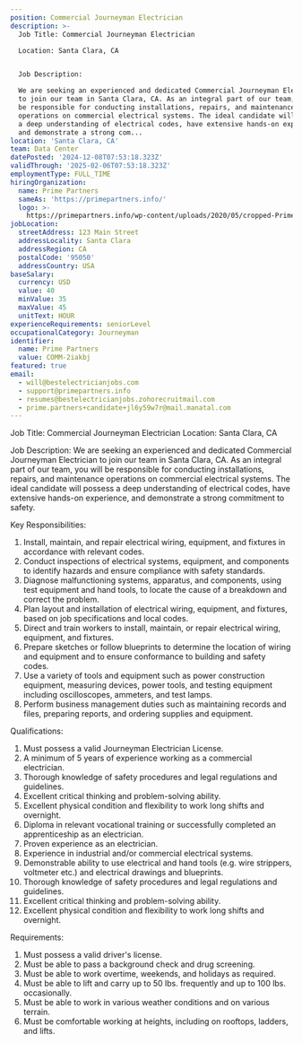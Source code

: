```yaml
---
position: Commercial Journeyman Electrician
description: >-
  Job Title: Commercial Journeyman Electrician

  Location: Santa Clara, CA


  Job Description:

  We are seeking an experienced and dedicated Commercial Journeyman Electrician
  to join our team in Santa Clara, CA. As an integral part of our team, you will
  be responsible for conducting installations, repairs, and maintenance
  operations on commercial electrical systems. The ideal candidate will possess
  a deep understanding of electrical codes, have extensive hands-on experience,
  and demonstrate a strong com...
location: 'Santa Clara, CA'
team: Data Center
datePosted: '2024-12-08T07:53:18.323Z'
validThrough: '2025-02-06T07:53:18.323Z'
employmentType: FULL_TIME
hiringOrganization:
  name: Prime Partners
  sameAs: 'https://primepartners.info/'
  logo: >-
    https://primepartners.info/wp-content/uploads/2020/05/cropped-Prime-Partners-Logo-NO-BG-1-1.png
jobLocation:
  streetAddress: 123 Main Street
  addressLocality: Santa Clara
  addressRegion: CA
  postalCode: '95050'
  addressCountry: USA
baseSalary:
  currency: USD
  value: 40
  minValue: 35
  maxValue: 45
  unitText: HOUR
experienceRequirements: seniorLevel
occupationalCategory: Journeyman
identifier:
  name: Prime Partners
  value: COMM-2iakbj
featured: true
email:
  - will@bestelectricianjobs.com
  - support@primepartners.info
  - resumes@bestelectricianjobs.zohorecruitmail.com
  - prime.partners+candidate+jl6y59w7r@mail.manatal.com
---
```




Job Title: Commercial Journeyman Electrician
Location: Santa Clara, CA

Job Description:
We are seeking an experienced and dedicated Commercial Journeyman Electrician to join our team in Santa Clara, CA. As an integral part of our team, you will be responsible for conducting installations, repairs, and maintenance operations on commercial electrical systems. The ideal candidate will possess a deep understanding of electrical codes, have extensive hands-on experience, and demonstrate a strong commitment to safety.

Key Responsibilities:

1. Install, maintain, and repair electrical wiring, equipment, and fixtures in accordance with relevant codes.
2. Conduct inspections of electrical systems, equipment, and components to identify hazards and ensure compliance with safety standards.
3. Diagnose malfunctioning systems, apparatus, and components, using test equipment and hand tools, to locate the cause of a breakdown and correct the problem.
4. Plan layout and installation of electrical wiring, equipment, and fixtures, based on job specifications and local codes.
5. Direct and train workers to install, maintain, or repair electrical wiring, equipment, and fixtures.
6. Prepare sketches or follow blueprints to determine the location of wiring and equipment and to ensure conformance to building and safety codes.
7. Use a variety of tools and equipment such as power construction equipment, measuring devices, power tools, and testing equipment including oscilloscopes, ammeters, and test lamps.
8. Perform business management duties such as maintaining records and files, preparing reports, and ordering supplies and equipment.

Qualifications:

1. Must possess a valid Journeyman Electrician License.
2. A minimum of 5 years of experience working as a commercial electrician.
3. Thorough knowledge of safety procedures and legal regulations and guidelines.
4. Excellent critical thinking and problem-solving ability.
5. Excellent physical condition and flexibility to work long shifts and overnight.
6. Diploma in relevant vocational training or successfully completed an apprenticeship as an electrician.
7. Proven experience as an electrician.
8. Experience in industrial and/or commercial electrical systems.
9. Demonstrable ability to use electrical and hand tools (e.g. wire strippers, voltmeter etc.) and electrical drawings and blueprints.
10. Thorough knowledge of safety procedures and legal regulations and guidelines.
11. Excellent critical thinking and problem-solving ability.
12. Excellent physical condition and flexibility to work long shifts and overnight.

Requirements:

1. Must possess a valid driver's license.
2. Must be able to pass a background check and drug screening.
3. Must be able to work overtime, weekends, and holidays as required.
4. Must be able to lift and carry up to 50 lbs. frequently and up to 100 lbs. occasionally. 
5. Must be able to work in various weather conditions and on various terrain.
6. Must be comfortable working at heights, including on rooftops, ladders, and lifts.